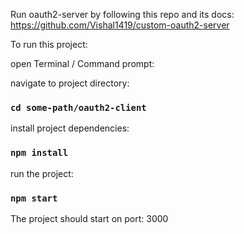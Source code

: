 Run oauth2-server by following this repo and its docs:
https://github.com/Vishal1419/custom-oauth2-server

To run this project:

open Terminal / Command prompt:

navigate to project directory:
### `cd some-path/oauth2-client`

install project dependencies:
### `npm install`

run the project:
### `npm start`

The project should start on port: 3000
